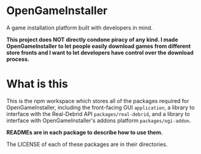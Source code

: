# OpenGameInstaller
A game installation platform built with developers in mind.

**This project does NOT directly condone piracy of any kind. I made OpenGameInstaller to let people easily download games from different store fronts and I want to let developers have control over the download process.**

# What is this
This is the npm workspace which stores all of the packages required for OpenGameInstaller, including the front-facing GUI `application`, a library to interface with the Real-Debrid API `packages/real-debrid`, and a library to interface with OpenGameInstaller's addons platform `packages/ogi-addon`.

**READMEs are in each package to describe how to use them.**

The LICENSE of each of these packages are in their directories.